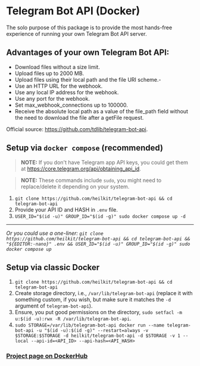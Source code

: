 # Telegram Bot API (Docker)

The solo purpose of this package is to provide the most hands-free experience of running your own Telegram Bot API
server.

## Advantages of your own Telegram Bot API:

- Download files without a size limit.
- Upload files up to 2000 MB.
- Upload files using their local path and the file URI scheme.-
- Use an HTTP URL for the webhook.
- Use any local IP address for the webhook.
- Use any port for the webhook.
- Set max_webhook_connections up to 100000.
- Receive the absolute local path as a value of the file_path field without the need to download the file after a
  getFile request.

Official source: https://github.com/tdlib/telegram-bot-api.

## Setup via `docker compose` (recommended)

> **NOTE:** If you don't have Telegram app API keys, you could get them
> at https://core.telegram.org/api/obtaining_api_id.

> **NOTE:** These commands include `sudo`, you might need to replace/delete it depending on your system.

1. `git clone https://github.com/heilkit/telegram-bot-api && cd telegram-bot-api`
2. Provide your API ID and HASH in `.env` file.
3. `USER_ID="$(id -u)" GROUP_ID="$(id -g)" sudo docker compose up -d`

---
*Or you could use a
one-liner: `git clone https://github.com/heilkit/telegram-bot-api && cd telegram-bot-api && "${EDITOR:-nano}" .env && USER_ID="$(id -u)" GROUP_ID="$(id -g)" sudo docker compose up`*

## Setup via classic Docker

1. `git clone https://github.com/heilkit/telegram-bot-api && cd telegram-bot-api`
2. Create storage directory, i.e., `/var/lib/telegram-bot-api` (replace it with something custom, if you wish, but make
   sure it matches the `-d` argument of `telegram-bot-api`).
3. Ensure, you put good permissions on the directory, `sudo setfacl -m u:$(id -u):rwx -R /var/lib/telegram-bot-api`.
4. `sudo STORAGE=/var/lib/telegram-bot-api docker run --name telegram-bot-api -u "$(id -u):$(id -g)" --restart=always -v $STORAGE:$STORAGE -d heilkit/telegram-bot-api -d $STORAGE -v 1 --local --api-id=<API_ID> --api-hash=<API_HASH>`

### [Project page on DockerHub](https://hub.docker.com/r/heilkit/telegram-bot-api)